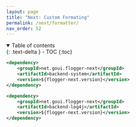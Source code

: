 ```yaml
---
layout: page
title: "Next: Custom Formating"
permalink: /next/formatter/
nav_order: 52
---
```


<details open markdown="block">
  <summary>
    Table of contents
  </summary>
  {: .text-delta }
- TOC
{:toc}
</details>

<!-- @formatter:off -->
```xml
<dependency>
    <groupId>net.goui.flogger-next</groupId>
    <artifactId>backend-system</artifactId>
    <version>${flogger-next.version}</version>
</dependency>
```
<!-- @formatter:on -->

<!-- @formatter:off -->
```xml
<dependency>
    <groupId>net.goui.flogger-next</groupId>
    <artifactId>backend-log4j</artifactId>
    <version>${flogger-next.version}</version>
</dependency>
```
<!-- @formatter:on -->

